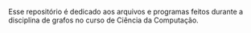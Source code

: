 Esse repositório é dedicado aos arquivos e programas feitos durante a disciplina de grafos no curso de Ciência da Computação.
